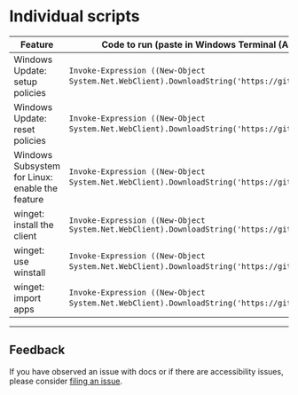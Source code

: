# Individual scripts

| Feature | Code to run (paste in Windows Terminal (Admin)|
|---------|-------------|
| Windows Update: setup policies | `Invoke-Expression ((New-Object System.Net.WebClient).DownloadString('https://git.io/JurYt'`)) |
| Windows Update: reset policies | `Invoke-Expression ((New-Object System.Net.WebClient).DownloadString('https://git.io/JurY4'`)) |
| Windows Subsystem for Linux: enable the feature | `Invoke-Expression ((New-Object System.Net.WebClient).DownloadString('https://git.io/JurYa'`)) |
| winget: install the client | `Invoke-Expression ((New-Object System.Net.WebClient).DownloadString('https://git.io/JurY1'))` |
| winget: use winstall | `Invoke-Expression ((New-Object System.Net.WebClient).DownloadString('https://git.io/Jur3G'`)) |
| winget: import apps | `Invoke-Expression ((New-Object System.Net.WebClient).DownloadString('https://git.io/Jur3F'`)) |



***

## Feedback
If you have observed an issue with docs or if there are accessibility issues, please consider [filing an issue](https://github.com/pratyakshm/WinRice/issues/new?assignees=pratyakshm&labels=Issue-Docs&template=doc_issue.yaml&title=Docs+issue%3A+).